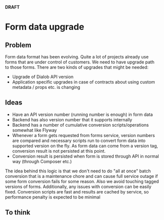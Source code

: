 **DRAFT**

# Form data upgrade

## Problem

Form data format has been evolving. Quite a lot of projects already use forms that are under control of customers. We need to have upgrade path to those forms. There are two kinds of upgrades that might be needed:

* Upgrade of Dialob API version
* Application specific upgrades in case of contracts about using custom metadata / props etc. is changing

## Ideas

* Have an API version number (running number is enough) in form data
* Backend has also version number that it supports internally
* Backend has a number of cumulative conversion scripts/operations somewhat like Flyway
* Whenever a form gets requested from forms service, version numbers are compared and necessary scripts run to convert form data into supported version on the fly. As form data can come from a version tag, conversion result is not persisted at this point.
* Conversion result is persisted when form is stored through API in normal way (through Composer etc.)

The idea behind this logic is that we don't need to do "all at once" batch conversion that is a maintenance chore and can cause full service outage if some form conversion fails for some reason. Also we avoid touching tagged versions of forms. Additionally, any issues with conversion can be easily fixed. Conversion scripts are fast and results are cached by service, so performance penalty is expected to be minimal

## To think 

### Implementation

Logically, JS should be the best option for processing JSON data. Running javascript in JVM context (as Dialob backend / forms service in Java) can be problematic. Java 8 includes Nashorn JS engine which is quite old ES standard and also deprecated in Java 11, likely removed in the near future. Going with this is probably not a good idea. Official replacement for this seems to be GraalVM-based JS runtime. Going to GraalVM is a bigger decision which is likely out of scope for the time being but might be a good idea in the long run for other reasons.

Find a JVM library (Java / Kotlin / Groovy / whatever) that could help with raw (schemaless) JSON processing. Working directly with JSONObject is probably too cumbersome.

**Look into these:**

https://jsoniter.com/

https://bolerio.github.io/mjson/

https://github.com/json-path/JsonPath


Also options for implementing this (conversion or the whole forms service) outside of JVM could also be considered, but this wouldn't be a quick solution and has its own risks.

### Other questions

How to handle application specific form updates? These are independent from API version upgrades and might concern only for 'LATEST' version of forms, not necessarily tagged versions. Examples cases:
* Contract how style classes, item props, view types, context variables etc. is changed
* Some additional structure need to be added to forms, for example comment fields for all groups

If the changes are minor, it can be told to customers to do those manually in composer or do it ourselves as a maintenance work. But there are existing cases where large amount additional fields need to be added in controlled way to several production forms where we don't even have direct access ourselves.
